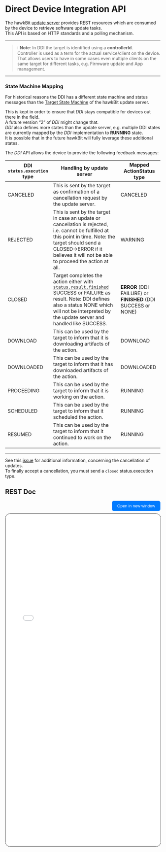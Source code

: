 # Direct Device Integration API

The hawkBit [update server](management-api) provides REST resources which are consumed by the device to retrieve software update tasks.  
This API is based on HTTP standards and a polling mechanism.

---

> ℹ️ **Note**: In DDI the target is identified using a **controllerId**.  
> Controller is used as a term for the actual service/client on the device.  
> That allows users to have in some cases even multiple clients on the same target for different tasks, e.g. Firmware update and App management.

---

### State Machine Mapping

For historical reasons the DDI has a different state machine and status messages than the [Target State Machine](targetstate) of the hawkBit update server.

This is kept in order to ensure that *DDI* stays compatible for devices out there in the field.  
A future version “2” of *DDI* might change that.  
*DDI* also defines more states than the update server, e.g. multiple DDI states are currently mapped by the *DDI* implementation to **RUNNING** state.  
It is possible that in the future hawkBit will fully leverage these additional states.

The *DDI* API allows the device to provide the following feedback messages:

| **DDI `status.execution` type** | **Handling by update server** | **Mapped ActionStatus type** |
|--------------------------------|--------------------------------|-------------------------------|
| CANCELED    | This is sent by the target as confirmation of a cancellation request by the update server. | CANCELED |
| REJECTED    | This is sent by the target in case an update or cancellation is rejected, i.e. cannot be fulfilled at this point in time. Note: the target should send a CLOSED→ERROR if it believes it will not be able to proceed the action at all. | WARNING |
| CLOSED      | Target completes the action either with [`status.result.finished`](../status-result-finished.md) SUCCESS or FAILURE as result. Note: DDI defines also a status NONE which will not be interpreted by the update server and handled like SUCCESS. | **ERROR** (DDI FAILURE) or **FINISHED** (DDI SUCCESS or NONE) |
| DOWNLOAD    | This can be used by the target to inform that it is downloading artifacts of the action. | DOWNLOAD |
| DOWNLOADED  | This can be used by the target to inform that it has downloaded artifacts of the action. | DOWNLOADED |
| PROCEEDING  | This can be used by the target to inform that it is working on the action. | RUNNING |
| SCHEDULED   | This can be used by the target to inform that it scheduled the action. | RUNNING |
| RESUMED     | This can be used by the target to inform that it continued to work on the action. | RUNNING |

---

See this [issue](https://github.com/eclipse-hawkbit/hawkbit/issues/xxx) for additional information, concerning the cancellation of updates.  
To finally accept a cancellation, you must send a `closed` status.execution type.
 
## REST Doc
<div style="text-align: right; margin-bottom: 8px;">
<button onclick="window.open('../rest-api/ddi.html', '_blank')" 
        style="padding:8px 16px; border-radius:6px; border:1px solid #007bff; 
               background:#007bff; color:#fff; cursor:pointer;">
  Open in new window
</button>
</div>

<iframe 
  src="../rest-api/ddi.html" 
  width="100%" 
  height="1080px" 
  style="border: 1px solid #000000; border-radius: 16px;">
</iframe>
